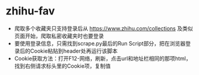 # zhihu-fav
* 爬取多个收藏夹只支持登录后从 https://www.zhihu.com/collections 及类似页面开始，爬取私密收藏夹时也要登录
* 要使用登录信息，只需找到scrape.py最后的Run Script部分，把在浏览器登录后的Cookie粘贴到header处再运行该脚本
* Cookie获取方法：打开F12-网络，刷新，点击url和地址栏相同的那项html，找到右侧请求标头里的Cookie项，复制值
